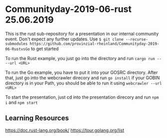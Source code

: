 # Communityday-2019-06-rust 25.06.2019

This is the rust sub-repository for a presentation in our internal community event.
Don't expect any further updates.
Use ```$ git clone --recurse-submodules https://github.com/provinzial-rheinland/Communityday-2019-06-RustvsGo``` to get started

To run the Rust example, you just go into the directory and run ```cargo run -- --url <URL>```

To run the Go example, you have to put it into your GOSRC directory. After that, just go into the webcrawler direcory and run ```go install``` if your GOBIN directory is in your Path, you should be able to run it using ```webcrawler --url <URL>```

To start the presentation, just cd into the presentation direcory and run ```npm i``` and ```npm start```

## Learning Resources

https://doc.rust-lang.org/book/
https://tour.golang.org/list
